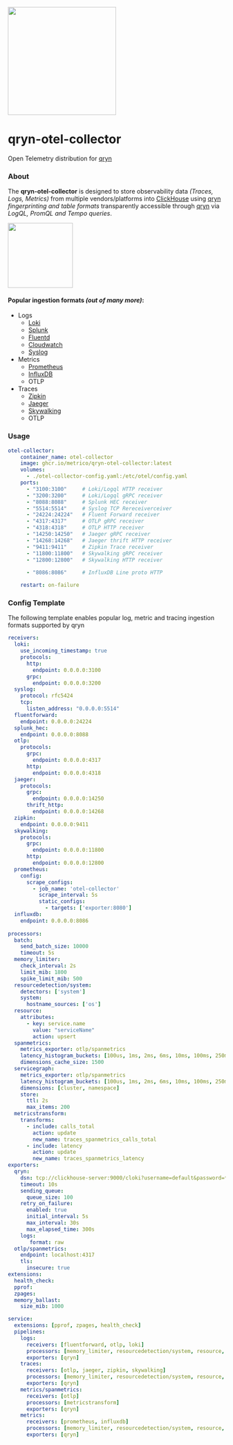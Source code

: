 <a href="https://qryn.dev" target="_blank"><img src='https://user-images.githubusercontent.com/1423657/218816262-e0e8d7ad-44d0-4a7d-9497-0d383ed78b83.png' width=250></a>

# qryn-otel-collector

Open Telemetry distribution for [qryn](https://qryn.dev)


### About
The **qryn-otel-collector** is designed to store observability data _(Traces, Logs, Metrics)_ from multiple vendors/platforms into [ClickHouse](https://github.com/clickhouse/clicklhouse) using [qryn](https://github.com/metrico/qryn) _fingerprinting and table formats_ transparently accessible through [qryn](https://qryn.dev) via _LogQL, PromQL and Tempo queries_.

<img src="https://github.com/metrico/otel-collector/assets/1423657/067147bd-38f7-44d5-925c-32a0cf1b1f94" height=150>


#### Popular ingestion formats _(out of many more)_:

- Logs
  - [Loki](https://github.com/open-telemetry/opentelemetry-collector-contrib/tree/main/receiver/lokireceiver)
  - [Splunk](https://github.com/open-telemetry/opentelemetry-collector-contrib/tree/main/receiver/splunkhecreceiver)
  - [Fluentd](github.com/open-telemetry/opentelemetry-collector-contrib/receiver/fluentforwardreceiver)
  - [Cloudwatch](https://github.com/open-telemetry/opentelemetry-collector-contrib/tree/main/receiver/awscloudwatchreceiver)
  - [Syslog](github.com/open-telemetry/opentelemetry-collector-contrib/receiver/syslogreceiver)
- Metrics
  - [Prometheus](github.com/open-telemetry/opentelemetry-collector-contrib/receiver/prometheusreceiver)
  - [InfluxDB](github.com/open-telemetry/opentelemetry-collector-contrib/receiver/influxdbreceiver)
  - OTLP
- Traces
  - [Zipkin](github.com/open-telemetry/opentelemetry-collector-contrib/receiver/zipkinreceiver)
  - [Jaeger](github.com/open-telemetry/opentelemetry-collector-contrib/receiver/jaegerreceiver)
  - [Skywalking](github.com/open-telemetry/opentelemetry-collector-contrib/receiver/skywalkingreceiver)
  - OTLP



### Usage
```yaml
otel-collector:
    container_name: otel-collector
    image: ghcr.io/metrico/qryn-otel-collector:latest
    volumes:
      - ./otel-collector-config.yaml:/etc/otel/config.yaml
    ports:
      - "3100:3100"     # Loki/Logql HTTP receiver
      - "3200:3200"     # Loki/Logql gRPC receiver
      - "8088:8088"     # Splunk HEC receiver
      - "5514:5514"     # Syslog TCP Rereceiverceiver
      - "24224:24224"   # Fluent Forward receiver
      - "4317:4317"     # OTLP gRPC receiver
      - "4318:4318"     # OTLP HTTP receiver
      - "14250:14250"   # Jaeger gRPC receiver
      - "14268:14268"   # Jaeger thrift HTTP receiver
      - "9411:9411"     # Zipkin Trace receiver
      - "11800:11800"   # Skywalking gRPC receiver
      - "12800:12800"   # Skywalking HTTP receiver
      
      - "8086:8086"     # InfluxDB Line proto HTTP

    restart: on-failure
```

### Config Template
The following template enables popular log, metric and tracing ingestion formats supported by qryn

```yaml
receivers:
  loki:
    use_incoming_timestamp: true
    protocols:
      http:
        endpoint: 0.0.0.0:3100
      grpc:
        endpoint: 0.0.0.0:3200
  syslog:
    protocol: rfc5424
    tcp:
      listen_address: "0.0.0.0:5514"
  fluentforward:
    endpoint: 0.0.0.0:24224
  splunk_hec:
    endpoint: 0.0.0.0:8088
  otlp:
    protocols:
      grpc:
        endpoint: 0.0.0.0:4317
      http:
        endpoint: 0.0.0.0:4318
  jaeger:
    protocols:
      grpc:
        endpoint: 0.0.0.0:14250
      thrift_http:
        endpoint: 0.0.0.0:14268
  zipkin:
    endpoint: 0.0.0.0:9411
  skywalking:
    protocols:
      grpc:
        endpoint: 0.0.0.0:11800
      http:
        endpoint: 0.0.0.0:12800
  prometheus:
    config:
      scrape_configs:
        - job_name: 'otel-collector'
          scrape_interval: 5s
          static_configs:
            - targets: ['exporter:8080']
  influxdb:
    endpoint: 0.0.0.0:8086
    
processors:
  batch:
    send_batch_size: 10000
    timeout: 5s
  memory_limiter:
    check_interval: 2s
    limit_mib: 1800
    spike_limit_mib: 500
  resourcedetection/system:
    detectors: ['system']
    system:
      hostname_sources: ['os']
  resource:
    attributes:
      - key: service.name
        value: "serviceName"
        action: upsert
  spanmetrics:
    metrics_exporter: otlp/spanmetrics
    latency_histogram_buckets: [100us, 1ms, 2ms, 6ms, 10ms, 100ms, 250ms]
    dimensions_cache_size: 1500
  servicegraph:
    metrics_exporter: otlp/spanmetrics
    latency_histogram_buckets: [100us, 1ms, 2ms, 6ms, 10ms, 100ms, 250ms]
    dimensions: [cluster, namespace]
    store:
      ttl: 2s
      max_items: 200
  metricstransform:
    transforms:
      - include: calls_total
        action: update
        new_name: traces_spanmetrics_calls_total
      - include: latency
        action: update
        new_name: traces_spanmetrics_latency
exporters:
  qryn:
    dsn: tcp://clickhouse-server:9000/cloki?username=default&password=*************
    timeout: 10s
    sending_queue:
      queue_size: 100
    retry_on_failure:
      enabled: true
      initial_interval: 5s
      max_interval: 30s
      max_elapsed_time: 300s
    logs:
       format: raw
  otlp/spanmetrics:
    endpoint: localhost:4317
    tls:
      insecure: true
extensions:
  health_check:
  pprof:
  zpages:
  memory_ballast:
    size_mib: 1000

service:
  extensions: [pprof, zpages, health_check]
  pipelines:
    logs:
      receivers: [fluentforward, otlp, loki]
      processors: [memory_limiter, resourcedetection/system, resource, batch]
      exporters: [qryn]
    traces:
      receivers: [otlp, jaeger, zipkin, skywalking]
      processors: [memory_limiter, resourcedetection/system, resource, spanmetrics, servicegraph, batch]
      exporters: [qryn]
    metrics/spanmetrics:
      receivers: [otlp]
      processors: [metricstransform]
      exporters: [qryn]
    metrics:
      receivers: [prometheus, influxdb]
      processors: [memory_limiter, resourcedetection/system, resource, batch]
      exporters: [qryn]
```
